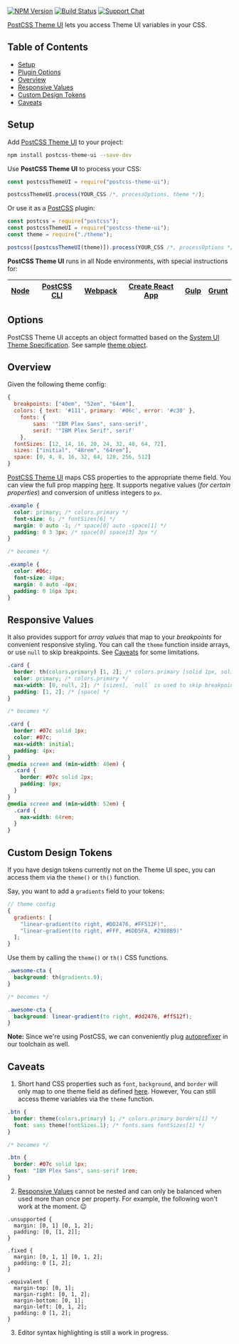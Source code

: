 [![NPM Version][npm-img]][npm-url]
[![Build Status][cli-img]][cli-url]
[![Support Chat][git-img]][git-url]

[PostCSS Theme UI] lets you access Theme UI variables in your CSS.

## Table of Contents

- [Setup](#setup)
- [Plugin Options](#options)
- [Overview](#overview)
- [Responsive Values](#responsive-values)
- [Custom Design Tokens](#custom-design-tokens)
- [Caveats](#caveats)

## Setup

Add [PostCSS Theme UI] to your project:

```bash
npm install postcss-theme-ui --save-dev
```

Use **PostCSS Theme UI** to process your CSS:

```js
const postcssThemeUI = require("postcss-theme-ui");

postcssThemeUI.process(YOUR_CSS /*, processOptions, theme */);
```

Or use it as a [PostCSS] plugin:

```js
const postcss = require("postcss");
const postcssThemeUI = require("postcss-theme-ui");
const theme = require("./theme");

postcss([postcssThemeUI(theme)]).process(YOUR_CSS /*, processOptions */);
```

**PostCSS Theme UI** runs in all Node environments, with special instructions for:

| [Node](INSTALL.md#node) | [PostCSS CLI](INSTALL.md#postcss-cli) | [Webpack](INSTALL.md#webpack) | [Create React App](INSTALL.md#create-react-app) | [Gulp](INSTALL.md#gulp) | [Grunt](INSTALL.md#grunt) |
| ----------------------- | ------------------------------------- | ----------------------------- | ----------------------------------------------- | ----------------------- | ------------------------- |


## Options

PostCSS Theme UI accepts an object formatted based on the [System UI Theme Specification](https://system-ui.com/theme/). See sample [theme object](test/theme.js).

## Overview

Given the following theme config:

```js
{
  breakpoints: ["40em", "52em", "64em"],
  colors: { text: '#111', primary: '#06c', error: '#c30' },
	fonts: {
		sans: '"IBM Plex Sans", sans-serif',
		serif: '"IBM Plex Serif", serif'
	},
  fontSizes: [12, 14, 16, 20, 24, 32, 48, 64, 72],
  sizes: ["initial", "48rem", "64rem"],
  space: [0, 4, 8, 16, 32, 64, 128, 256, 512]
}
```

[PostCSS Theme UI] maps CSS properties to the appropriate theme field. You can view the full prop mapping [here](src/mapping.js). It supports negative values (_for certain properties_) and conversion of unitless integers to `px`.

```css
.example {
  color: primary; /* colors.primary */
  font-size: 6; /* fontSizes[6] */
  margin: 0 auto -1; /* space[0] auto -space[1] */
  padding: 0 3 3px; /* space[0] space[3] 3px */
}

/* becomes */

.example {
  color: #06c;
  font-size: 48px;
  margin: 0 auto -4px;
  padding: 0 16px 3px;
}
```

## Responsive Values

It also provides support for _array values_ that map to your _breakpoints_ for convenient responsive styling. You can call the `theme` function inside arrays, or use `null` to skip breakpoints. See [Caveats](#caveats) for some limitations.

```css
.card {
  border: th(colors.primary) [1, 2]; /* colors.primary [solid 1px, solid 2px] */
  color: primary; /* colors.primary */
  max-width: [0, null, 2]; /* [sizes], `null` is used to skip breakpoints */
  padding: [1, 2]; /* [space] */
}

/* becomes */

.card {
  border: #07c solid 1px;
  color: #07c;
  max-width: initial;
  padding: 4px;
}
@media screen and (min-width: 40em) {
  .card {
    border: #07c solid 2px;
    padding: 8px;
  }
}
@media screen and (min-width: 52em) {
  .card {
    max-width: 64rem;
  }
}
```

## Custom Design Tokens

If you have design tokens currently not on the Theme UI spec, you can access them via the `theme()` or `th()` function.

Say, you want to add a `gradients` field to your tokens:

```js
// theme config
{
  gradients: [
    "linear-gradient(to right, #DD2476, #FF512F)",
    "linear-gradient(to right, #FFF, #6DD5FA, #2980B9)"
  ];
}
```

Use them by calling the `theme()` or `th()` CSS functions.

```css
.awesome-cta {
  background: th(gradients.0);
}

/* becomes */

.awesome-cta {
  background: linear-gradient(to right, #dd2476, #ff512f);
}
```

**Note:** Since we're using PostCSS, we can conveniently plug [autoprefixer] in our toolchain as well.

## Caveats

1. Short hand CSS properties such as `font`, `background`, and `border` will only map to one theme field as defined [here](src/mapping.js). However, You can still access theme variables via the `theme` function.

```css
.btn {
  border: theme(colors.primary) 1; /* colors.primary borders[1] */
  font: sans theme(fontSizes.1); /* fonts.sans fontSizes[1] */
}

/* becomes */

.btn {
  border: #07c solid 1px;
  font: "IBM Plex Sans", sans-serif 1rem;
}
```

2. [Responsive Values](#responsive-values) cannot be nested and can only be balanced when used more than once per property. For example, the following won't work at the moment. 😉

```
.unsupported {
  margin: [0, 1] [0, 1, 2];
  padding: [0, [1, 2]];
}

.fixed {
  margin: [0, 1, 1] [0, 1, 2];
  padding: 0 [1, 2];
}

.equivalent {
  margin-top: [0, 1];
  margin-right: [0, 1, 2];
  margin-bottom: [0, 1];
  margin-left: [0, 1, 2];
  padding: 0 [1, 2];
}
```

3. Editor syntax highlighting is still a work in progress.

[cli-img]: https://img.shields.io/travis/nelonoel/postcss-theme-ui/master.svg
[cli-url]: https://travis-ci.org/nelonoel/postcss-theme-ui
[git-img]: https://img.shields.io/badge/support-chat-blue.svg
[git-url]: https://gitter.im/postcss/postcss
[npm-img]: https://img.shields.io/npm/v/postcss-theme-ui.svg
[npm-url]: https://www.npmjs.com/package/postcss-theme-ui
[postcss]: https://github.com/postcss/postcss
[postcss theme ui]: https://github.com/nelonoel/postcss-theme-ui
[autoprefixer]: https://github.com/postcss/autoprefixer

